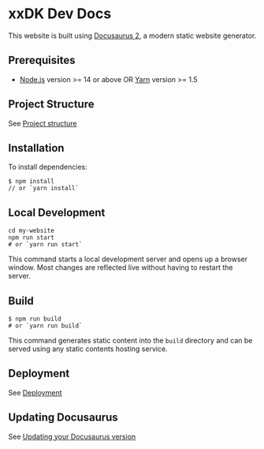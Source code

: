 # xxDK Dev Docs

This website is built using [Docusaurus 2](https://docusaurus.io/), a modern static website generator.

## Prerequisites
- [Node.js](https://nodejs.org/en/download/) version >= 14 or above OR [Yarn](https://yarnpkg.com/en/) version >= 1.5

## Project Structure

See [Project structure](https://docusaurus.io/docs/installation#project-structure)

## Installation
To install dependencies: 

```
$ npm install 
// or `yarn install`
```

## Local Development

```
cd my-website
npm run start 
# or `yarn run start`
```

This command starts a local development server and opens up a browser window. Most changes are reflected live without having to restart the server.

## Build

```
$ npm run build
# or `yarn run build`
```

This command generates static content into the `build` directory and can be served using any static contents hosting service.

## Deployment

See [Deployment](https://docusaurus.io/docs/deployment)

## Updating Docusaurus

See [Updating your Docusaurus version](https://docusaurus.io/docs/installation#updating-your-docusaurus-version)